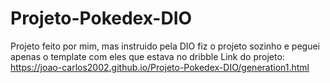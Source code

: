# Projeto-Pokedex-DIO
Projeto feito por mim, mas instruido pela DIO fiz o projeto sozinho e peguei apenas o template com eles que estava no dribble
Link do projeto: https://joao-carlos2002.github.io/Projeto-Pokedex-DIO/generation1.html
